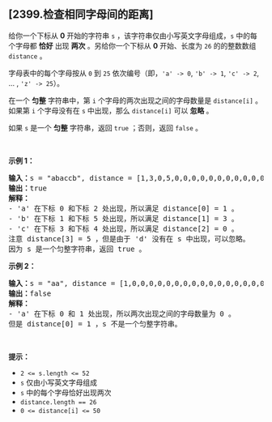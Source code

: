 ## [2399.检查相同字母间的距离]
<p>给你一个下标从 <strong>0</strong> 开始的字符串 <code>s</code> ，该字符串仅由小写英文字母组成，<code>s</code> 中的每个字母都 <strong>恰好</strong> 出现 <strong>两次</strong> 。另给你一个下标从 <strong>0</strong> 开始、长度为 <code>26</code> 的的整数数组 <code>distance</code> 。</p>

<p>字母表中的每个字母按从 <code>0</code> 到 <code>25</code> 依次编号（即，<code>'a' -&gt; 0</code>, <code>'b' -&gt; 1</code>, <code>'c' -&gt; 2</code>, ... , <code>'z' -&gt; 25</code>）。</p>

<p>在一个 <strong>匀整</strong> 字符串中，第 <code>i</code> 个字母的两次出现之间的字母数量是 <code>distance[i]</code> 。如果第 <code>i</code> 个字母没有在 <code>s</code> 中出现，那么 <code>distance[i]</code> 可以 <strong>忽略</strong> 。</p>

<p>如果 <code>s</code> 是一个 <strong>匀整</strong> 字符串，返回 <code>true</code> ；否则，返回 <code>false</code> 。</p>

<p>&nbsp;</p>

<p><strong>示例 1：</strong></p>

<pre><strong>输入：</strong>s = "abaccb", distance = [1,3,0,5,0,0,0,0,0,0,0,0,0,0,0,0,0,0,0,0,0,0,0,0,0,0]
<strong>输出：</strong>true
<strong>解释：</strong>
- 'a' 在下标 0 和下标 2 处出现，所以满足 distance[0] = 1 。
- 'b' 在下标 1 和下标 5 处出现，所以满足 distance[1] = 3 。
- 'c' 在下标 3 和下标 4 处出现，所以满足 distance[2] = 0 。
注意 distance[3] = 5 ，但是由于 'd' 没有在 s 中出现，可以忽略。
因为 s 是一个匀整字符串，返回 true 。
</pre>

<p><strong>示例 2：</strong></p>

<pre><strong>输入：</strong>s = "aa", distance = [1,0,0,0,0,0,0,0,0,0,0,0,0,0,0,0,0,0,0,0,0,0,0,0,0,0]
<strong>输出：</strong>false
<strong>解释：</strong>
- 'a' 在下标 0 和 1 处出现，所以两次出现之间的字母数量为 0 。
但是 distance[0] = 1 ，s 不是一个匀整字符串。
</pre>

<p>&nbsp;</p>

<p><strong>提示：</strong></p>

<ul>
	<li><code>2 &lt;= s.length &lt;= 52</code></li>
	<li><code>s</code> 仅由小写英文字母组成</li>
	<li><code>s</code> 中的每个字母恰好出现两次</li>
	<li><code>distance.length == 26</code></li>
	<li><code>0 &lt;= distance[i] &lt;= 50</code></li>
</ul>
